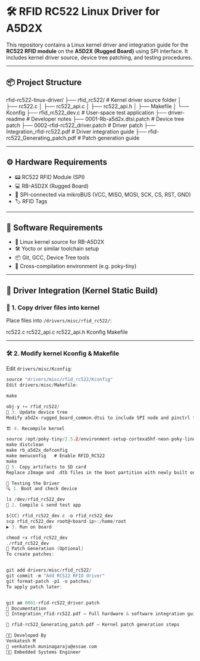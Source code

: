 # 🛠️ RFID RC522 Linux Driver for A5D2X

This repository contains a Linux kernel driver and integration guide for the **RC522 RFID module** on the **A5D2X (Rugged Board)** using SPI interface. It includes kernel driver source, device tree patching, and testing procedures.

---


## 📦 Project Structure

rfid-rc522-linux-driver/
├── rfid_rc522/ # Kernel driver source folder
│ ├── rc522.c
│ ├── rc522_api.c
│ ├── rc522_api.h
│ ├── Makefile
│ └── Kconfig
├── rfid_rc522_dev.c # User-space test application
├── driver-readme # Developer notes
├── 0001-Rb-a5d2x.dtsi.patch # Device tree patch
├── 0002-rfid-rc522_driver.patch # Driver patch
├── Integration_rfid-rc522.pdf # Driver integration guide
├── rfid-rc522_Generating_patch.pdf # Patch generation guide



---

## ⚙️ Hardware Requirements

- 📟 RC522 RFID Module (SPI)
- 💻 RB-A5D2X (Rugged Board)
- 🔌 SPI-connected via mikroBUS (VCC, MISO, MOSI, SCK, CS, RST, GND)
- 🏷️ RFID Tags

---

## 🔧 Software Requirements

- 🐧 Linux kernel source for RB-A5D2X
- 🛠️ Yocto or similar toolchain setup
- 📦 Git, GCC, Device Tree tools
- 🧰 Cross-compilation environment (e.g. poky-tiny)

---

## 🚀 Driver Integration (Kernel Static Build)

### 📁 1. Copy driver files into kernel

Place files into `/drivers/misc/rfid_rc522/`:

rc522.c
rc522_api.c
rc522_api.h
Kconfig
Makefile


---

### 🛠️ 2. Modify kernel Kconfig & Makefile

Edit `drivers/misc/Kconfig`:

```c
source "drivers/misc/rfid_rc522/Kconfig"
Edit drivers/misc/Makefile:

make

obj-y += rfid_rc522/
🌲 3. Update device tree
Modify a5d2x-rugged_board_common.dtsi to include SPI node and pinctrl for RC522.

🏗️ 4. Recompile kernel

source /opt/poky-tiny/2.5.2/environment-setup-cortexa5hf-neon-poky-linux-musleabi
make distclean
make rb_a5d2x_defconfig
make menuconfig   # Enable RFID_RC522
make
💾 5. Copy artifacts to SD card
Replace zImage and .dtb files in the boot partition with newly built ones.

🧪 Testing the Driver
🔍 1. Boot and check device

ls /dev/rfid_rc522_dev
🧰 2. Compile & send test app

${CC} rfid_rc522_dev.c -o rfid_rc522_dev
scp rfid_rc522_dev root@<board-ip>:/home/root
▶️ 3. Run on board

chmod +x rfid_rc522_dev
./rfid_rc522_dev
🧵 Patch Generation (Optional)
To create patches:


git add drivers/misc/rfid_rc522/
git commit -m "Add RC522 RFID driver"
git format-patch -p1 -o patches/
To apply patch later:


git am 0001-rfid-rc522_driver.patch
📄 Documentation
📘 Integration_rfid-rc522.pdf — Full hardware & software integration guide

📘 rfid-rc522_Generating_patch.pdf — Kernel patch generation steps

👨‍💻 Developed By
Venkatesh M
📧 venkatesh.muninagaraju@essae.com
👨‍💼 Embedded Systems Engineer

